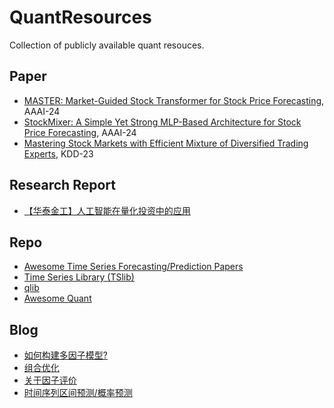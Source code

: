 # QuantResources
Collection of publicly available quant resouces.

## Paper
- [MASTER: Market-Guided Stock Transformer for Stock Price Forecasting](https://github.com/Minqi824/QuantResources/blob/main/paper/MASTER_AAAI.pdf), AAAI-24
- [StockMixer: A Simple Yet Strong MLP-Based Architecture for Stock Price Forecasting](https://github.com/Minqi824/QuantResources/blob/main/paper/StockMixer.pdf), AAAI-24
- [Mastering Stock Markets with Efficient Mixture of Diversified Trading Experts](https://github.com/Minqi824/QuantResources/blob/main/paper/Mastering%20Stock%20Markets%20with%20Efficient%20Mixture%20of%20Diversified%20Trading%20Experts.pdf), KDD-23

## Research Report
- [【华泰金工】人工智能在量化投资中的应用](https://github.com/Minqi824/QuantResources/blob/main/report/202403%E3%80%90%E5%8D%8E%E6%B3%B0%E9%87%91%E5%B7%A5%E3%80%91%E4%BA%BA%E5%B7%A5%E6%99%BA%E8%83%BD%E5%9C%A8%E9%87%8F%E5%8C%96%E6%8A%95%E8%B5%84%E4%B8%AD%E7%9A%84%E5%BA%94%E7%94%A8.pdf)

## Repo
- [Awesome Time Series Forecasting/Prediction Papers](https://github.com/ddz16/TSFpaper)
- [Time Series Library (TSlib)](https://github.com/thuml/Time-Series-Library/tree/main)
- [qlib](https://github.com/microsoft/qlib)
- [Awesome Quant](https://github.com/wilsonfreitas/awesome-quant)

## Blog
- [如何构建多因子模型?](https://www.zhihu.com/question/26904963/answer/3085425629)
- [组合优化](https://zhuanlan.zhihu.com/p/114577767)
- [关于因子评价](https://zhuanlan.zhihu.com/p/41454197)
- [时间序列区间预测/概率预测](https://zhuanlan.zhihu.com/p/554585730)

